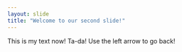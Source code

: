 ```yaml
---
layout: slide
title: "Welcome to our second slide!"
---
```

This is my text now! Ta-da!
Use the left arrow to go back!
